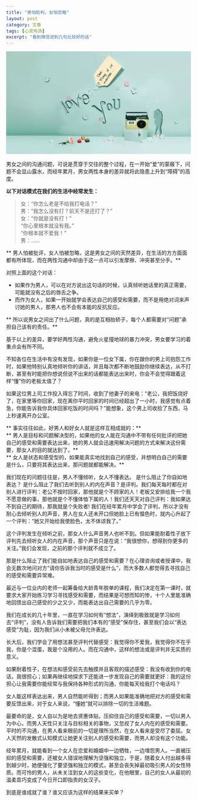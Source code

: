 ```yaml
---
title: "男怕批判，女怕忽略"
layout: post
category: 文章
tags: [心灵鸡汤]
excerpt: "看到微信说到几句比较好的话"
---
```


![kaitou](../images/weixin.jpg)

男女之间的沟通问题，可说是贯穿于交往的整个过程，在一开始“爱”的蒙蔽下，问题不会显山露水，而经年累月，男女两性本身的差异就将此隐患上升到“障碍”的高度。

**以下对话模式在我们的生活中经常发生：**
> 女：“你怎么老是不给我打电话？”  
> 男：“我怎么没有打？前天不是还打了？”  
> 女：“你就是没有打！”  
“你心里根本就没有我。”  
“你根本就不爱我！”  
> 男：……




** 男人怕被批评，女人怕被忽略，这是男女之间的天然差异，在生活的方方面面都有所体现，而在两性沟通中却由于这一点可以引发摩擦、冲突甚至分手。**

对照上面的这个对话：

- 如果作为男人，可以在对方说出这句话的时候，认真倾听她话里的真正需要，可能就没有之后的唇舌之争。
- 而作为女人，如果一开始就学会表达自己的感受和需要，而不是用绝对词来声讨她的男人，那男人也不会有本能的反抗反应。  

** 所以说男女之间出了什么问题，真的是互相抬轿子，每个人都需要对“问题”承担自己该有的责任。**  

基于以上的差异，要学好两性沟通，避免火星撞地球的暴力冲突，男女要学习的着重点会有所不同。 

不知各位在生活中有没有发现，如果你是一位女下属，你在跟你的男上司抱怨工作时，如果他特别认真地倾听你的讲话，并且每次都不断地鼓励你继续表达，从不打断，甚至有时能把你想说但说不出来的话都能表达出来时，你会不会觉得跟着这样“懂”你的老板太值了？

如果这位男上司工作投入得忘了时间，收到了他妻子的来电：“老公，我把饭烧好了，在家里等你回家，现在离你平时回家的时间已经超出了一小时，我感觉有点着急，你能告诉我你具体回家吃饭的时间吗？”能想象，这个男上司收拾了东西，马上秒速离开办公室。


** 事实往往如此，好男人和好女人就是这样互相成就的：**  
** 男人是目标和问题解决型的，如果他的女人能在沟通中不带有任何批评的把她自己的感受和需要表达出来，她的男人就会迅速用解决问题的方式来解决这份需要，那女人的目的就达到了。**  
** 女人是状态和感受型的，如果能真实地找到自己的感受，并想明白自己的需要是什么，只要将其表达出来，那问题就都能解决。**  

我们现在的问题往往是，男人不懂倾听，女人不懂表达。
是什么阻止了你自如地表达？
是什么阻止了我们去听到别人的内在声音？是评判。我们每天每时都在对别人进行评判：老公不按时回家，那他就是个不顾家的人！老板又安排给我一个我不愿意做的事，那他就是个不懂体恤下属的人！我们还天天对自己评判：我如果达不到自己的期待，那我就是个失败者!
我们在经年累月中学会了评判，所以才没有耐心去倾听别人的声音，男人在女人还未开口但她脸上已有愠色时，就内心升起了一个评判：“她又开始给我使脸色，太不体谅我了。”

这个评判发生在倾听之前，那女人什么声音男人也听不到。但如果能耐着性子放下评判先去倾听女人的内在声音，那个声音只是在说：“我很想你，想得到你更多的关注。”我们会发现，之前的那个评判就不成立了。

那是什么阻止了我们能自如地表达自己的感受和需要？在心理咨询或者授课中，我会无数次地问对方“请你告诉我当时的感受是什么”，而大多数人都觉得去寻找自己的感受和需要异常难。

最近与一位业内的老师一起筹备给大龄青年脱单的课程，我们决定在第一课时，就要求大家开始练习学习寻找感受和需要，而结果是可想而知的惨，十个人里能准确地回馈出自己感受的少之又少，而能表达出自己需要的几乎为零。

我们在成长的几十年里，一直在学习如何有“想法”，演绎到极致就是学习如何去“评判”，没有人告诉我们需要把我们本有的“感受”保存住，甚至我们会以“表达感受”为耻，因为我们从小未被父母允许表达。

长大后，我们学会了用想法甚至评判代替感受：我觉得你不爱我，我觉得你不在乎我，你是个混蛋，我是个没用的人。而在沟通中，这样的想法或是评判并无实质的意义。

如果耐着性子，在想法和感受前先去触摸并且客观的描述感受：我没有收到你的电话，我很担心；如果再继续地探求下还能进一步发现自己的需要就更好：我的这份担心让我需要你能经常与我保持各种形式的沟通，你能每天给我打个电话吗？

女人能这样表达出来，男人自然能听得到；而男人如果能准确地把对方的感受和需要反馈出来，对于女人来说，“懂她”就可以排除一切的生活难题。

最要命的是，女人自以为是地去贤惠体贴，压抑住自己的感受和需要，一切以男人为中心，而男人天性只关注与目标相关的事物，又忽视了女人内在的感受和需要。平时的不沟通，在男人看来眼前的一切是理所当然，在女人看来是受尽了委屈。女人天然的发散式认知模式让她更关注别人的感受和需要，而男人却没有这个功能。

经年累月，就能看到一个女人在恋爱和婚姻中一边牺牲，一边埋怨男人。一直被压抑的感受和需要，还被女人错误地理解为坚强和独立，于是，随着女人付出越多得到越少时，她便强化了要坚强和独立的模式，甚至会丧失掉最初吸引男人的女性特质。而可怜的男人，从未关注到女人的这些变化，在他眼里，自己的女人从最初的温柔乖巧变成了今日开口即指责的女汉子。

到底是谁成就了谁？谁又应该为这样的结果来买单？

